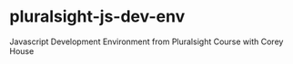 # pluralsight-js-dev-env
Javascript Development Environment from Pluralsight Course with Corey House
